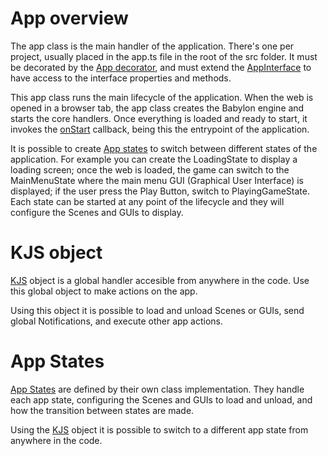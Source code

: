 # App overview
The app class is the main handler of the application. There's one per project, usually placed in the app.ts file in the root of the src folder.
It must be decorated by the [App decorator](https://khanonjs.com/api-docs/functions/decorators_app.App.html), and must extend the [AppInterface](https://khanonjs.com/api-docs/classes/decorators_app.AppInterface.html) to have access to the interface properties and methods.

This app class runs the main lifecycle of the application. When the web is opened in a browser tab, the app class creates the Babylon engine and starts the core handlers. Once everything is loaded and ready to start, it invokes the [onStart](https://khanonjs.com/api-docs/classes/decorators_app.AppInterface.html#onStart) callback, being this the entrypoint of the application.

It is possible to create [App states](https://khanonjs.com/api-docs/modules/decorators_app_app_state.html) to switch between different states of the application. For example you can create  the LoadingState to display a loading screen; once the web is loaded, the game can switch to the MainMenuState where the main menu GUI (Graphical User Interface) is displayed; if the user press the Play Button, switch to PlayingGameState. Each state can be started at any point of the lifecycle and they will configure the Scenes and GUIs to display.

# KJS object

[KJS](https://khanonjs.com/api-docs/modules/kjs.KJS.html) object is a global handler accesible from anywhere in the code. Use this global object to make actions on the app.

Using this object it is possible to load and unload Scenes or GUIs, send global Notifications, and execute other app actions.

# App States

[App States](https://khanonjs.com/api-docs/modules/decorators_app_app_state.html) are defined by their own class implementation. They handle each app state, configuring the Scenes and GUIs to load and unload, and how the transition between states are made.

Using the [KJS](https://khanonjs.com/api-docs/modules/kjs.KJS.html) object it is possible to switch to a different app state from anywhere in the code.